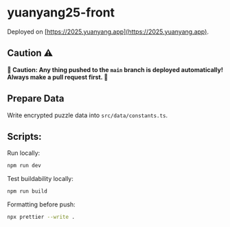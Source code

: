 # yuanyang25-front

Deployed on [https://2025.yuanyang.app](https://2025.yuanyang.app).


## Caution ⚠️
**🚨 Caution: Any thing pushed to the `main` branch is deployed automatically! Always make a pull request first. 🚨**


## Prepare Data

Write encrypted puzzle data into `src/data/constants.ts`.

## Scripts:

Run locally:

```bash
npm run dev
```

Test buildability locally:

```bash
npm run build
```

Formatting before push:

```bash
npx prettier --write .
```